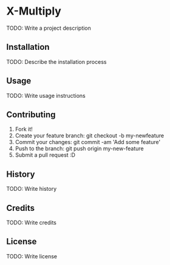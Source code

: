 # X-Multiply
TODO: Write a project description
## Installation
TODO: Describe the installation process
## Usage
TODO: Write usage instructions
## Contributing
1. Fork it!
2. Create your feature branch: git checkout -b my-newfeature
3. Commit your changes: git commit -am 'Add some
feature'
4. Push to the branch: git push origin my-new-feature
5. Submit a pull request :D
## History
TODO: Write history
## Credits
TODO: Write credits
## License
TODO: Write license

